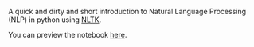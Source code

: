 A quick and dirty and short introduction to Natural Language
Processing (NLP) in python using
[NLTK](http://www.nltk.org).

You can preview the notebook [here](http://nbviewer.ipython.org/github/qjcg/swc-nlp-intro/blob/master/python-nlp.ipynb).
